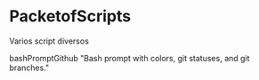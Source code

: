 # PacketofScripts
Varios script diversos

bashPromptGithub
	"Bash prompt with colors, git statuses, and git branches."
